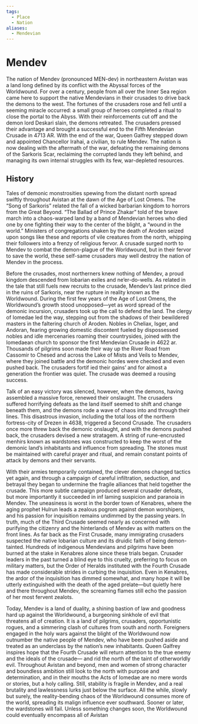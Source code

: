 ```yaml
---
tags:
  - Place
  - Nation
aliases:
  - Mendevian
---
```

# Mendev
The nation of Mendev (pronounced MEN-dev) in northeastern Avistan was a land long defined by its conflict with the Abyssal forces of the Worldwound. For over a century, people from all over the Inner Sea region came here to support the native Mendevians in their crusades to drive back the demons to the west. The fortunes of the crusaders rose and fell until a seeming miracle occurred: a small group of heroes completed a ritual to close the portal to the Abyss. With their reinforcements cut off and the demon lord Deskari slain, the demons retreated. The crusaders pressed their advantage and brought a successful end to the Fifth Mendevian Crusade in 4713 AR. With the end of the war, Queen Galfrey stepped down and appointed Chancellor Irahai, a civilian, to rule Mendev. The nation is now dealing with the aftermath of the war, defeating the remaining demons of the Sarkoris Scar, reclaiming the corrupted lands they left behind, and managing its own internal struggles with its few, war-depleted resources.

## History
Tales of demonic monstrosities spewing from the distant north spread swiftly throughout Avistan at the dawn of the Age of Lost Omens. The “Song of Sarkoris” related the fall of a wicked barbarian kingdom to horrors from the Great Beyond. “The Ballad of Prince Zhakar” told of the brave march into a chaos-warped land by a band of Mendevian heroes who died one by one fighting their way to the center of the blight, a “wound in the world.” Ministers of congregations shaken by the death of Aroden seized upon songs like these and reports of vile creatures from the north, whipping their followers into a frenzy of religious fervor. A crusade surged north to Mendev to combat the demon-plague of the Worldwound, but in their fervor to save the world, these self-same crusaders may well destroy the nation of Mendev in the process.

Before the crusades, most northerners knew nothing of Mendev, a proud kingdom descended from Iobarian exiles and ne’er-do-wells. As related in the tale that still fuels new recruits to the crusade, Mendev’s last prince died in the ruins of Sarkoris, near the rupture in reality known as the Worldwound. During the first few years of the Age of Lost Omens, the Worldwound’s growth stood unopposed—yet as word spread of the demonic incursion, crusaders took up the call to defend the land. The clergy of Iomedae led the way, stepping out from the shadows of their bewildered masters in the faltering church of Aroden. Nobles in Cheliax, Isger, and Andoran, fearing growing domestic discontent fueled by dispossessed nobles and idle mercenaries roaming their countrysides, joined with the Iomedaean church to sponsor the first Mendevian Crusade in 4622 ar. Thousands of pilgrims soon made their way up the River Road from Cassomir to Chesed and across the Lake of Mists and Veils to Mendev, where they joined battle and the demonic hordes were checked and even pushed back. The crusaders fortif ied their gains’ and for almost a generation the frontier was quiet. The crusade was deemed a rousing success.

Talk of an easy victory was silenced, however, when the demons, having assembled a massive force, renewed their onslaught. The crusaders suffered horrifying defeats as the land itself seemed to shift and change beneath them, and the demons rode a wave of chaos into and through their lines. This disastrous invasion, including the total loss of the northern fortress-city of Drezen in 4638, triggered a Second Crusade. The crusaders once more threw back the demonic onslaught, and with the demons pushed back, the crusaders devised a new stratagem. A string of rune-encrusted menhirs known as wardstones was constructed to keep the worst of the demonic land’s inhabitants and influence from spreading. The stones must be maintained with careful prayer and ritual, and remain constant points of attack by demons and their servants.

With their armies temporarily contained, the clever demons changed tactics yet again, and through a campaign of careful infiltration, seduction, and betrayal they began to undermine the fragile alliances that held together the crusade. This more subtle campaign produced several crusader defeats, but more importantly it succeeded in inf laming suspicion and paranoia in Mendev. The uneasiness is worst in the border town of Kenabres, where the aging prophet Hulrun leads a zealous pogrom against demon worshipers, and his passion for inquisition remains undimmed by the passing years. In truth, much of the Third Crusade seemed nearly as concerned with purifying the citizenry and the hinterlands of Mendev as with matters on the front lines. As far back as the First Crusade, many immigrating crusaders suspected the native Iobarian culture and its druidic faith of being demon-tainted. Hundreds of indigenous Mendevians and pilgrims have been burned at the stake in Kenabres alone since these trials began. Crusader leaders in the past turned a blind eye to this cruelty, preferring to focus on military matters, but the Order of Heralds instituted with the Fourth Crusade has made considerable strides in curbing the inquisition. Even in Kenabres, the ardor of the inquisition has dimmed somewhat, and many hope it will be utterly extinguished with the death of the aged prelate—but quietly here and there throughout Mendev, the screaming flames still echo the passion of her most fervent zealots.

Today, Mendev is a land of duality, a shining bastion of law and goodness hard up against the Worldwound, a burgeoning sinkhole of evil that threatens all of creation. It is a land of pilgrims, crusaders, opportunistic rogues, and a simmering clash of cultures from south and north. Foreigners engaged in the holy wars against the blight of the Worldwound now outnumber the native people of Mendev, who have been pushed aside and treated as an underclass by the nation’s new inhabitants. Queen Galfrey inspires hope that the Fourth Crusade will return attention to the true enemy and the ideals of the crusade— and rid the north of the taint of otherworldly evil. Throughout Avistan and beyond, men and women of strong character and boundless ambition still look to the north with purpose and determination, and in their mouths the Acts of Iomedae are no mere words or stories, but a holy calling. Still, stability is fragile in Mendev, and a real brutality and lawlessness lurks just below the surface. All the while, slowly but surely, the reality-bending chaos of the Worldwound consumes more of the world, spreading its malign influence ever southward. Sooner or later, the wardstones will fail. Unless something changes soon, the Worldwound could eventually encompass all of Avistan